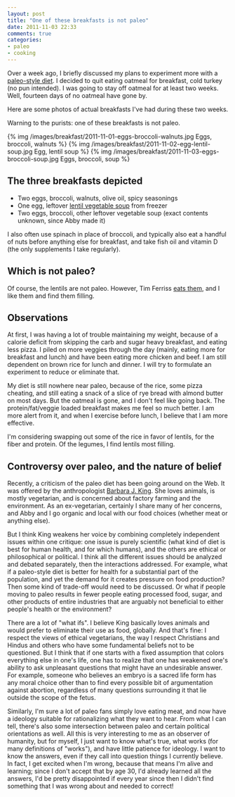 ```yaml
---
layout: post
title: "One of these breakfasts is not paleo"
date: 2011-11-03 22:33
comments: true
categories:
- paleo
- cooking
---
```

Over a week ago, I briefly discussed my plans to experiment more with a [paleo-style diet](/blog/2011/10/23/paleo-diet-experimentation/). I decided to quit eating oatmeal for breakfast, cold turkey (no pun intended). I was going to stay off oatmeal for at least two weeks. Well, fourteen days of no oatmeal have gone by.

Here are some photos of actual breakfasts I've had during these two weeks.

Warning to the purists: one of these breakfasts is not paleo.

<!--more-->

{% img /images/breakfast/2011-11-01-eggs-broccoli-walnuts.jpg Eggs, broccoli, walnuts %}
{% img /images/breakfast/2011-11-02-egg-lentil-soup.jpg Egg, lentil soup %}
{% img /images/breakfast/2011-11-03-eggs-broccoli-soup.jpg Eggs, broccoli, soup %}

## The three breakfasts depicted

- Two eggs, broccoli, walnuts, olive oil, spicy seasonings
- One egg, leftover [lentil vegetable soup](/blog/2011/09/24/whats-a-nice-acorn-squash-like-you-doing-in-a-pot-of-spicy-lentils/) from freezer
- Two eggs, broccoli, other leftover vegetable soup (exact contents unknown, since Abby made it)

I also often use spinach in place of broccoli, and typically also eat a handful of nuts before anything else for breakfast, and take fish oil and vitamin D (the only supplements I take regularly).

## Which is not paleo?

Of course, the lentils are not paleo. However, Tim Ferriss [eats them](http://www.fourhourworkweek.com/blog/2010/09/19/paleo-diet-solution/), and I like them and find them filling.

## Observations

At first, I was having a lot of trouble maintaining my weight, because of a calorie deficit from skipping the carb and sugar heavy breakfast, and eating less pizza. I piled on more veggies through the day (mainly, eating more for breakfast and lunch) and have been eating more chicken and beef. I am still dependent on brown rice for lunch and dinner. I will try to formulate an experiment to reduce or eliminate that.

My diet is still nowhere near paleo, because of the rice, some pizza cheating, and still eating a snack of a slice of rye bread with almond butter on most days. But the oatmeal is gone, and I don't feel like going back. The protein/fat/veggie loaded breakfast makes me feel so much better. I am more alert from it, and when I exercise before lunch, I believe that I am more effective.

I'm considering swapping out some of the rice in favor of lentils, for the fiber and protein. Of the legumes, I find lentils most filling.

## Controversy over paleo, and the nature of belief

Recently, a criticism of the paleo diet has been going around on the Web. It was offered by the anthropologist [Barbara J. King](http://www.npr.org/blogs/13.7/2011/10/27/141666659/the-paleo-diet-not-the-way-to-a-healthy-future). She loves animals, is mostly vegetarian, and is concerned about factory farming and the environment. As an ex-vegetarian, certainly I share many of her concerns, and Abby and I go organic and local with our food choices (whether meat or anything else).

But I think King weakens her voice by combining completely independent issues within one critique: one issue is purely scientific (what kind of diet is best for human health, and for which humans), and the others are ethical or philosophical or political. I think all the different issues should be analyzed and debated separately, then the interactions addressed. For example, what if a paleo-style diet is better for health for a substantial part of the population, and yet the demand for it creates pressure on food production? Then some kind of trade-off would need to be discussed. Or what if people moving to paleo results in fewer people eating processed food, sugar, and other products of entire industries that are arguably not beneficial to either people's health or the environment?

There are a lot of "what ifs". I believe King basically loves animals and would prefer to eliminate their use as food, globally. And that's fine: I respect the views of ethical vegetarians, the way I respect Christians and Hindus and others who have some fundamental beliefs not to be questioned. But I think that if one starts with a fixed assumption that colors everything else in one's life, one has to realize that one has weakened one's ability to ask unpleasant questions that might have an undesirable answer. For example, someone who believes an embryo is a sacred life form has any moral choice other than to find every possible bit of argumentation against abortion, regardless of many questions surrounding it that lie outside the scope of the fetus.

Similarly, I'm sure a lot of paleo fans simply love eating meat, and now have a  ideology suitable for rationalizing what they want to hear. From what I can tell, there's also some intersection between paleo and certain political orientations as well. All this is very interesting to me as an observer of humanity, but for myself, I just want to know what's true, what works (for many definitions of "works"), and have little patience for ideology. I want to know the answers, even if they call into question things I currently believe. In fact, I get excited when I'm wrong, because that means I'm alive and learning; since I don't accept that by age 30, I'd already learned all the answers, I'd be pretty disappointed if every year since then I didn't find something that I was wrong about and needed to correct!
